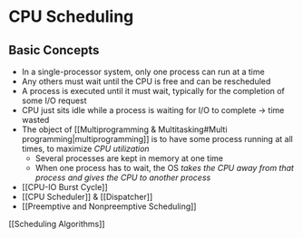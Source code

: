 # CPU Scheduling

## Basic Concepts

- In a single-processor system, only one process can run at a time
- Any others must wait until the CPU is free and can be rescheduled
- A process is executed until it must wait, typically for the completion of some I/O request
- CPU just sits idle while a process is waiting for I/O to complete -> time wasted
- The object of [[Multiprogramming & Multitasking#Multi programming|multiprogramming]] is to have some process running at all times, to maximize *CPU utilization*
	- Several processes are kept in memory at one time
	- When one process has to wait, the OS *takes the CPU away from that process and gives the CPU to another process*
- [[CPU-IO Burst Cycle]]
- [[CPU Scheduler]] & [[Dispatcher]]
- [[Preemptive and Nonpreemptive Scheduling]]

[[Scheduling Algorithms]]
